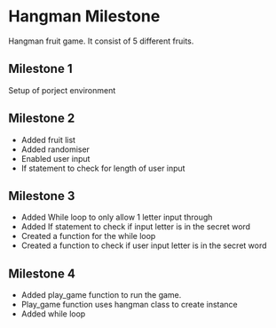 # Hangman Milestone

Hangman fruit game. It consist of 5 different fruits. 

## Milestone 1 
Setup of porject environment

## Milestone 2
- Added fruit list
- Added randomiser 
- Enabled user input
- If statement to check for length of user input 

## Milestone 3
- Added While loop to only allow 1 letter input through
- Added If statement to check if input letter is in the secret word
- Created a function for the while loop 
- Created a function to check if user input letter is in the secret word 

## Milestone 4
- Added play_game function to run the game.
- Play_game function uses hangman class to create instance
- Added while loop 